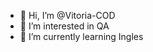 - 👋 Hi, I’m @Vitoria-COD
- 👀 I’m interested in QA
- 🌱 I’m currently learning Ingles


<!---
Vitoria-COD/Vitoria-COD is a ✨ special ✨ repository because its `README.md` (this file) appears on your GitHub profile.
You can click the Preview link to take a look at your changes.
--->
